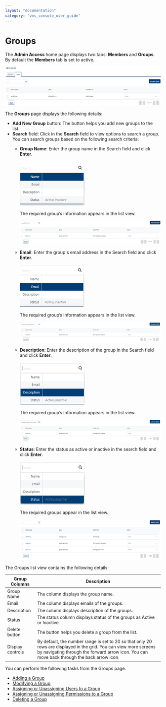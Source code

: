 ```yaml
---
layout: "documentation"
category: "vms_console_user_guide"
---
```

                              


Groups
======

The **Admin Access** home page displays two tabs: **Members** and **Groups**. By default the **Members** tab is set to active.

![](../Resources/Images/Settings/Admin_Access/Groups/groupshomepage_618x161.png)

The **Groups** page displays the following details:

*   **Add New Group** button: The button helps you add new groups to the list.
*   **Search** field: Click in the **Search** field to view options to search a group. You can search groups based on the following search criteria:
    *   **Group Name**: Enter the group name in the Search field and click **Enter**.
        
        ![](../Resources/Images/Settings/Admin_Access/Groups/searchgroupname.png)
        
        The required group’s information appears in the list view.
        
        ![](../Resources/Images/Settings/Admin_Access/Members/resultgroupname_538x93.png)
        
    *   **Email**: Enter the group's email address in the Search field and click **Enter**.
        
        ![](../Resources/Images/Settings/Admin_Access/Groups/searchgroupemail.png)
        
        The required group’s information appears in the list view.
        
        ![](../Resources/Images/Settings/Admin_Access/Members/resultemailgroup_541x93.png)
        
    *   **Description**: Enter the description of the group in the Search field and click **Enter**.
        
        ![](../Resources/Images/Settings/Admin_Access/Groups/searchgroupdescription.png)
        
        The required group’s information appears in the list view.
        
        ![](../Resources/Images/Settings/Admin_Access/Members/resultdescgroup_540x96.png)
        
    *   **Status**: Enter the status as active or inactive in the search field and click **Enter**.
        
        ![](../Resources/Images/Settings/Admin_Access/Groups/searchgroupstatus.png)
        
        The required groups appear in the list view.
        
        ![](../Resources/Images/Settings/Admin_Access/Members/resultstatusgroup_543x140.png)
        

The Groups list view contains the following details:

  
| Group Columns | Description |
| --- | --- |
| Group Name | The column displays the group name.  |
| Email | The column displays emails of the groups. |
| Description | The column displays description of the groups. |
| Status | The status column displays status of the groups as Active or Inactive.  |
| Delete button | The button helps you delete a group from the list. |
| Display controls | By default, the number range is set to 20 so that only 20 rows are displayed in the grid. You can view more screens by navigating through the forward arrow icon. You can move back through the back arrow icon. |

  
You can perform the following tasks from the Groups page.

*   [Adding a Group](Adding_a_Group.html)
*   [Modifying a Group](Modifying_a_Group.html)
*   [Assigning or Unassigning Users to a Group](Assigning_or_Unassigning_Users_to_Groups.html)
*   [Assigning or Unassigning Permissions to a Group](Assigning_or_Unassigning_Permissions_to_a_Group.html)
*   [Deleting a Group](Deleting_a_Group.html)
